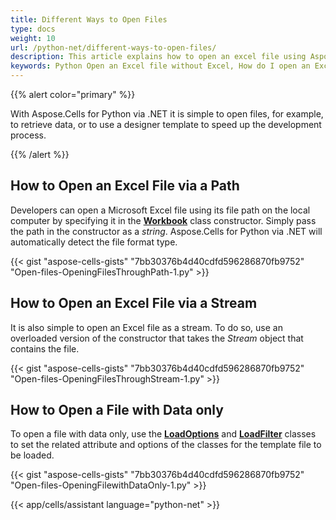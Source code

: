 ```yaml
---
title: Different Ways to Open Files
type: docs
weight: 10
url: /python-net/different-ways-to-open-files/
description: This article explains how to open an excel file using Aspose.Cells for Python via .NET API.
keywords: Python Open an Excel file without Excel, How do I open an Excel File.
---
```


{{% alert color="primary" %}}

With Aspose.Cells for Python via .NET it is simple to open files, for example, to retrieve data, or to use a designer template to speed up the development process.

{{% /alert %}}

## **How to Open an Excel File via a Path**

Developers can open a Microsoft Excel file using its file path on the local computer by specifying it in the [**Workbook**](https://reference.aspose.com/cells/python-net/aspose.cells/workbook) class constructor. Simply pass the path in the constructor as a *string*. Aspose.Cells for Python via .NET will automatically detect the file format type.

{{< gist "aspose-cells-gists" "7bb30376b4d40cdfd596286870fb9752" "Open-files-OpeningFilesThroughPath-1.py" >}}

## **How to Open an Excel File via a Stream**

It is also simple to open an Excel file as a stream. To do so, use an overloaded version of the constructor that takes the *Stream* object that contains the file.

{{< gist "aspose-cells-gists" "7bb30376b4d40cdfd596286870fb9752" "Open-files-OpeningFilesThroughStream-1.py" >}}

## **How to Open a File with Data only**

To open a file with data only, use the [**LoadOptions**](https://reference.aspose.com/cells/python-net/aspose.cells/loadoptions) and [**LoadFilter**](https://reference.aspose.com/cells/python-net/aspose.cells/loadfilter) classes to set the related attribute and options of the classes for the template file to be loaded.

{{< gist "aspose-cells-gists" "7bb30376b4d40cdfd596286870fb9752" "Open-files-OpeningFilewithDataOnly-1.py" >}}

{{< app/cells/assistant language="python-net" >}}